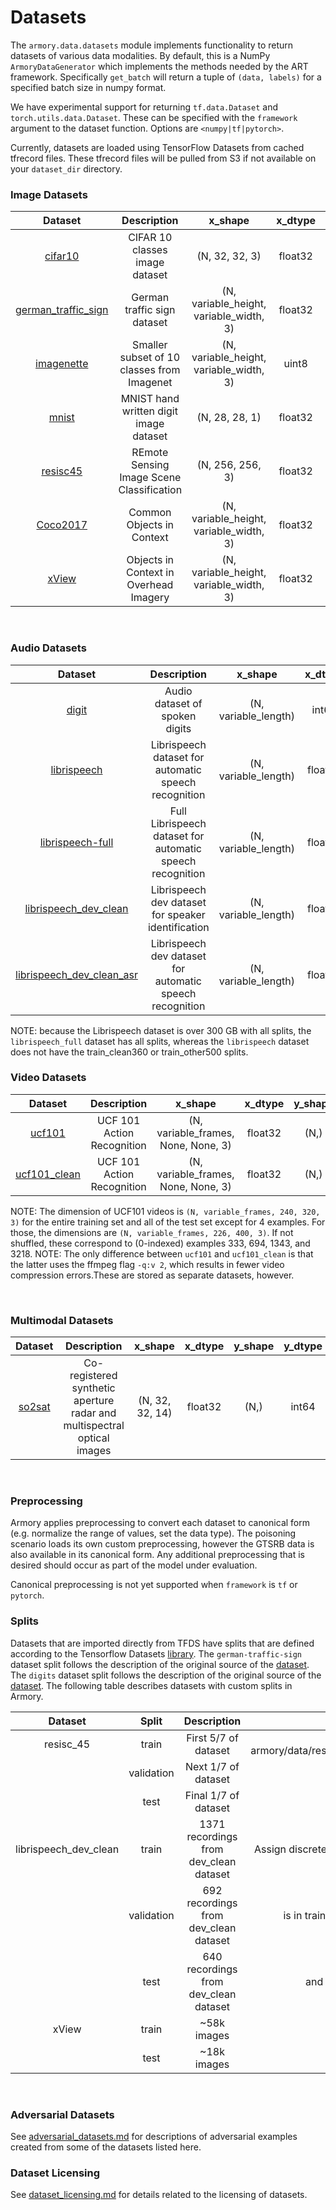 # Datasets

The `armory.data.datasets` module implements functionality to return datasets of 
various data modalities. By default, this is a NumPy `ArmoryDataGenerator` which 
implements the methods needed  by the ART framework. Specifically `get_batch` will 
return a tuple of `(data, labels)` for a specified batch size in numpy format.

We have experimental support for returning `tf.data.Dataset` and 
`torch.utils.data.Dataset`. These can be specified with the `framework` argument to 
the dataset function. Options are `<numpy|tf|pytorch>`.

Currently, datasets are loaded using TensorFlow Datasets from cached tfrecord files. 
These tfrecord files will be pulled from S3 if not available on your 
`dataset_dir` directory.

### Image Datasets

| Dataset    | Description | x_shape | x_dtype  | y_shape  | y_dtype | splits |
|:----------: |:-----------: |:-------: |:--------: |:--------: |:-------: |:------: |
| [cifar10](https://www.cs.toronto.edu/~kriz/cifar.html) | CIFAR 10 classes image dataset | (N, 32, 32, 3) | float32 | (N,) | int64 | train, test |
| [german_traffic_sign](http://benchmark.ini.rub.de/?section=gtsrb&subsection=dataset) | German traffic sign dataset | (N, variable_height, variable_width, 3) | float32 | (N,) | int64 | train, test | 
| [imagenette](https://github.com/fastai/imagenette) | Smaller subset of 10 classes from Imagenet | (N, variable_height, variable_width, 3) | uint8  | (N,) | int64 | train, validation |
| [mnist](http://yann.lecun.com/exdb/mnist/) | MNIST hand written digit image dataset | (N, 28, 28, 1) | float32 | (N,) | int64 | train, test | 
| [resisc45](https://arxiv.org/abs/1703.00121) | REmote Sensing Image Scene Classification | (N, 256, 256, 3) | float32 | (N,) | int64 | train, validation, test | 
| [Coco2017](https://arxiv.org/abs/1405.0312) | Common Objects in Context | (N, variable_height, variable_width, 3) | float32 | n/a | dict | train, validation, test | 
| [xView](https://arxiv.org/pdf/1802.07856) | Objects in Context in Overhead Imagery | (N, variable_height, variable_width, 3) | float32 | n/a | dict | train, test | 

<br>

### Audio Datasets
| Dataset    | Description | x_shape | x_dtype  | y_shape  | y_dtype | sampling_rate | splits |
|:----------: |:-----------: |:-------: |:--------: |:--------: |:-------: |:-------: |:------: |
| [digit](https://github.com/Jakobovski/free-spoken-digit-dataset) | Audio dataset of spoken digits | (N, variable_length) | int64 | (N,) | int64 | 8 kHz | train, test |
| [librispeech](http://www.openslr.org/12/) | Librispeech dataset for automatic speech recognition  | (N, variable_length)  | float32 | (N,)  | bytes | 16 kHz | dev_clean, dev_other, test_clean, train_clean100 |
| [librispeech-full](http://www.openslr.org/12/) | Full Librispeech dataset for automatic speech recognition | (N, variable_length)  | float32 | (N,)  | bytes | 16 kHz | dev_clean, dev_other, test_clean, train_clean100, train_clean360, train_other500 |
| [librispeech_dev_clean](http://www.openslr.org/12/) | Librispeech dev dataset for speaker identification  | (N, variable_length)  | float32 | (N,)  | int64 | 16 kHz | train, validation, test |
| [librispeech_dev_clean_asr](http://www.openslr.org/12) | Librispeech dev dataset for automatic speech recognition | (N, variable_length) | float32 | (N,) | bytes | 16 kHz | train, validation, test |

NOTE: because the Librispeech dataset is over 300 GB with all splits, the ```librispeech_full``` dataset has
all splits, whereas the ```librispeech``` dataset does not have the train_clean360 or train_other500 splits.
<br>

### Video Datasets
| Dataset    | Description | x_shape | x_dtype  | y_shape  | y_dtype | splits |
|:----------: |:-----------: |:-------: |:--------: |:--------: |:-------: |:------: |
| [ucf101](https://www.crcv.ucf.edu/data/UCF101.php) | UCF 101 Action Recognition | (N, variable_frames, None, None, 3) | float32 | (N,) | int64 | train, test |
| [ucf101_clean](https://www.crcv.ucf.edu/data/UCF101.php) | UCF 101 Action Recognition | (N, variable_frames, None, None, 3) | float32 | (N,) | int64 | train, test |

NOTE: The dimension of UCF101 videos is `(N, variable_frames, 240, 320, 3)` for the entire training set and all of the test set except for 4 examples.
For those, the dimensions are `(N, variable_frames, 226, 400, 3)`. If not shuffled, these correspond to (0-indexed) examples 333, 694, 1343, and 3218.
NOTE: The only difference between `ucf101` and `ucf101_clean` is that the latter uses the ffmpeg flag `-q:v 2`, which results in fewer video compression errors.These are stored as separate datasets, however.

<br>

### Multimodal Datasets
| Dataset    | Description | x_shape | x_dtype  | y_shape  | y_dtype | splits |
|:----------: |:-----------: |:-------: |:--------: |:--------: |:-------: |:------: |
| [so2sat](https://mediatum.ub.tum.de/1454690) | Co-registered synthetic aperture radar and multispectral optical images | (N, 32, 32, 14) | float32 | (N,) | int64 | train, validation |

<br>

### Preprocessing

Armory applies preprocessing to convert each dataset to canonical form (e.g. normalize the range of values, set the data type).
The poisoning scenario loads its own custom preprocessing, however the GTSRB data is also available in its canonical form.
Any additional preprocessing that is desired should occur as part of the model under evaluation.

Canonical preprocessing is not yet supported when `framework` is `tf` or `pytorch`.

### Splits

Datasets that are imported directly from TFDS have splits that are defined according to the
Tensorflow Datasets [library](https://www.tensorflow.org/datasets/catalog/overview). The
`german-traffic-sign` dataset split follows the description of the original source of the
[dataset](http://benchmark.ini.rub.de/?section=gtsrb&subsection=dataset). The `digits`
 dataset split follows the description of the original source of the 
 [dataset](https://github.com/Jakobovski/free-spoken-digit-dataset#usage). The following
 table describes datasets with custom splits in Armory.

|        Dataset        |    Split   |               Description              |                   Split logic details                  |
|:---------------------:|:----------:|:--------------------------------------:|:------------------------------------------------------:|
|       resisc_45       |    train   |         First 5/7 of dataset           | See armory/data/resisc45/resisc45_dataset_partition.py |
|                       | validation |          Next 1/7 of dataset           |                                                        |
|                       |    test    |         Final 1/7 of dataset           |                                                        |
| librispeech_dev_clean |    train   | 1371 recordings from dev_clean dataset |   Assign discrete clips so at least 50% of audio time  |
|                       | validation |  692 recordings from dev_clean dataset |       is in train, at least 25% is in validation,      |
|                       |    test    |  640 recordings from dev_clean dataset |              and the remainder are in test             |
| xView                 | train      | ~58k images                            |     see [xView arXiv](https://arxiv.org/abs/1802.07856)     |
|                       | test       | ~18k images                            |                                                        |


<br>


### Adversarial Datasets
See [adversarial_datasets.md](adversarial_datasets.md) for descriptions of adversarial examples created from some of the datasets listed here.

### Dataset Licensing
See [dataset_licensing.md](dataset_licensing.md) for details related to the licensing of datasets.


<br>
<style>
    table th:first-of-type {
    width: 10%;
}
table th:nth-of-type(2) {
    width: 50%;
}
table th:nth-of-type(3) {
    width: 30%;
}
table th:nth-of-type(4) {
    width: 10%;
}
table th:nth-of-type(5) {
    width: 10%;
}
</style>
